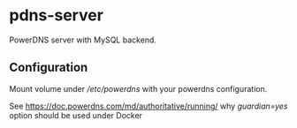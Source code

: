 # pdns-server
PowerDNS server with MySQL backend.

Configuration
------------

Mount volume under _/etc/powerdns_ with your powerdns configuration.

See https://doc.powerdns.com/md/authoritative/running/ why *guardian=yes* option should be used under Docker
